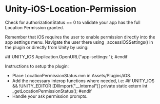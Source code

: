 # Unity-iOS-Location-Permission

Check for authorizationStatus == 0 to validate your app has the full Location Permission granted.

Remember that iOS requires the user to enable permission directly into the app settings menu. 
Navigate the user there using _accessIOSSettings() in the plugin or directly from Unity by using:

#if UNITY_IOS
  Application.OpenURL("app-settings:");
#endif


Instructions to setup the plugin:
- Place LocationPermissionStatus.mm in Assets/Plugins/iOS.
- Add the necessary interop functions where needed, i.e:
#if UNITY_IOS && !UNITY_EDITOR
  [DllImport("__Internal")]
  private static extern int _getLocationPermissionStatus();
#endif
- Handle your ask permission prompts.
